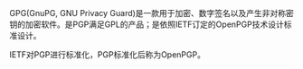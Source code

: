 GPG(GnuPG, GNU Privacy Guard)是一款用于加密、数字签名以及产生非对称密钥的加密软件。是PGP满足GPL的产品；是依照IETF订定的OpenPGP技术设计标准设计。

IETF对PGP进行标准化，PGP标准化后称为OpenPGP。

    